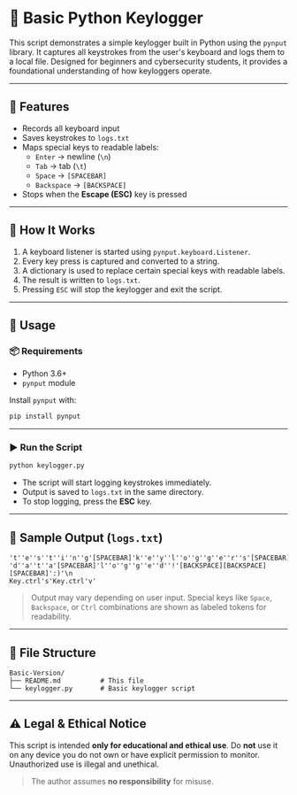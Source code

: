 # 📄 Basic Python Keylogger

This script demonstrates a simple keylogger built in Python using the `pynput` library. It captures all keystrokes from the user's keyboard and logs them to a local file. Designed for beginners and cybersecurity students, it provides a foundational understanding of how keyloggers operate.

---

## 🔧 Features

- Records all keyboard input  
- Saves keystrokes to `logs.txt`  
- Maps special keys to readable labels:
  - `Enter` → newline (`\n`)
  - `Tab` → tab (`\t`)
  - `Space` → `[SPACEBAR]`
  - `Backspace` → `[BACKSPACE]`
- Stops when the **Escape (ESC)** key is pressed

---

## 🧠 How It Works

1. A keyboard listener is started using `pynput.keyboard.Listener`.
2. Every key press is captured and converted to a string.
3. A dictionary is used to replace certain special keys with readable labels.
4. The result is written to `logs.txt`.
5. Pressing `ESC` will stop the keylogger and exit the script.

---

## 🚀 Usage

### 📦 Requirements

- Python 3.6+
- `pynput` module

Install `pynput` with:

```bash
pip install pynput
````

---

### ▶️ Run the Script

```bash
python keylogger.py
```

* The script will start logging keystrokes immediately.
* Output is saved to `logs.txt` in the same directory.
* To stop logging, press the **ESC** key.

---

## 📄 Sample Output (`logs.txt`)

```
't''e''s''t''i''n''g'[SPACEBAR]'k''e''y''l''o''g''g''e''r''s'[SPACEBAR]'i''n'[SPACEBAR]'p''y''t''h''o''n''.'\n
'd''a''t''a'[SPACEBAR]'l''o''g''g''e''d''!'[BACKSPACE][BACKSPACE][SPACEBAR]':)'\n
Key.ctrl's'Key.ctrl'v'
```

> Output may vary depending on user input.
> Special keys like `Space`, `Backspace`, or `Ctrl` combinations are shown as labeled tokens for readability.

---

## 📁 File Structure

```
Basic-Version/
├── README.md          # This file
└── keylogger.py       # Basic keylogger script
```

---

## ⚠️ Legal & Ethical Notice

This script is intended **only for educational and ethical use**.
Do **not** use it on any device you do not own or have explicit permission to monitor. Unauthorized use is illegal and unethical.

> The author assumes **no responsibility** for misuse.